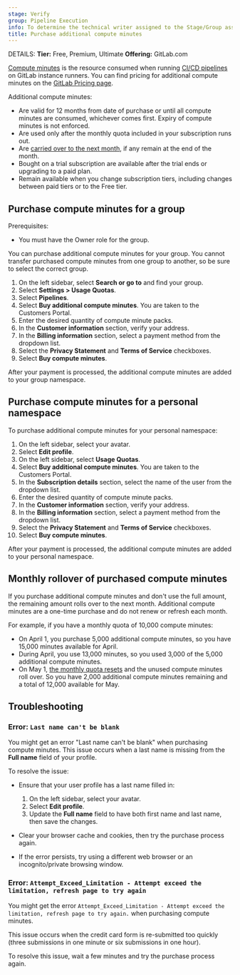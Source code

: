 ```yaml
---
stage: Verify
group: Pipeline Execution
info: To determine the technical writer assigned to the Stage/Group associated with this page, see https://handbook.gitlab.com/handbook/product/ux/technical-writing/#assignments
title: Purchase additional compute minutes
---
```


DETAILS:
**Tier:** Free, Premium, Ultimate
**Offering:** GitLab.com

[Compute minutes](../../ci/pipelines/compute_minutes.md) is the resource consumed
when running [CI/CD pipelines](../../ci/index.md) on GitLab instance runners. You can find
pricing for additional compute minutes on the [GitLab Pricing page](https://about.gitlab.com/pricing/#compute-minutes).

Additional compute minutes:

- Are valid for 12 months from date of purchase or until all compute minutes are consumed,
  whichever comes first. Expiry of compute minutes is not enforced.
- Are used only after the monthly quota included in your subscription runs out.
- Are [carried over to the next month](#monthly-rollover-of-purchased-compute-minutes),
  if any remain at the end of the month.
- Bought on a trial subscription are available after the trial ends or upgrading to a paid plan.
- Remain available when you change subscription tiers, including changes between paid tiers or to the Free tier.

## Purchase compute minutes for a group

Prerequisites:

- You must have the Owner role for the group.

You can purchase additional compute minutes for your group.
You cannot transfer purchased compute minutes from one group to another,
so be sure to select the correct group.

1. On the left sidebar, select **Search or go to** and find your group.
1. Select **Settings > Usage Quotas**.
1. Select **Pipelines**.
1. Select **Buy additional compute minutes**. You are taken to the Customers Portal.
1. Enter the desired quantity of compute minute packs.
1. In the **Customer information** section, verify your address.
1. In the **Billing information** section, select a payment method from the dropdown list.
1. Select the **Privacy Statement** and **Terms of Service** checkboxes.
1. Select **Buy compute minutes**.

After your payment is processed, the additional compute minutes are added to your group
namespace.

## Purchase compute minutes for a personal namespace

To purchase additional compute minutes for your personal namespace:

1. On the left sidebar, select your avatar.
1. Select **Edit profile**.
1. On the left sidebar, select **Usage Quotas**.
1. Select **Buy additional compute minutes**. You are taken to the Customers Portal.
1. In the **Subscription details** section, select the name of the user from the dropdown list.
1. Enter the desired quantity of compute minute packs.
1. In the **Customer information** section, verify your address.
1. In the **Billing information** section, select a payment method from the dropdown list.
1. Select the **Privacy Statement** and **Terms of Service** checkboxes.
1. Select **Buy compute minutes**.

After your payment is processed, the additional compute minutes are added to your personal
namespace.

## Monthly rollover of purchased compute minutes

If you purchase additional compute minutes and don't use the full amount, the remaining amount
rolls over to the next month. Additional compute minutes are a one-time purchase and
do not renew or refresh each month.

For example, if you have a monthly quota of 10,000 compute minutes:

- On April 1, you purchase 5,000 additional compute minutes, so you have 15,000 minutes
  available for April.
- During April, you use 13,000 minutes, so you used 3,000 of the 5,000 additional compute minutes.
- On May 1, [the monthly quota resets](../../ci/pipelines/compute_minutes.md#monthly-reset-of-compute-usage)
  and the unused compute minutes roll over. So you have 2,000 additional compute minutes remaining
  and a total of 12,000 available for May.

## Troubleshooting

### Error: `Last name can't be blank`

You might get an error "Last name can't be blank" when purchasing compute minutes.
This issue occurs when a last name is missing from the **Full name** field of your profile.

To resolve the issue:

- Ensure that your user profile has a last name filled in:

  1. On the left sidebar, select your avatar.
  1. Select **Edit profile**.
  1. Update the **Full name** field to have both first name and last name, then save the changes.

- Clear your browser cache and cookies, then try the purchase process again.
- If the error persists, try using a different web browser or an incognito/private browsing window.

### Error: `Attempt_Exceed_Limitation - Attempt exceed the limitation, refresh page to try again`

You might get the error `Attempt_Exceed_Limitation - Attempt exceed the limitation, refresh page to try again.`
when purchasing compute minutes.

This issue occurs when the credit card form is re-submitted too quickly
(three submissions in one minute or six submissions in one hour).

To resolve this issue, wait a few minutes and try the purchase process again.
